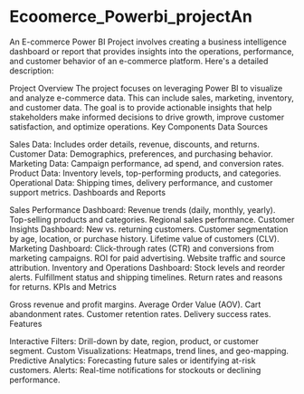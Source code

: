 # Ecoomerce_Powerbi_projectAn
An E-commerce Power BI Project involves creating a business intelligence dashboard or report that provides insights into the operations, performance, and customer behavior of an e-commerce platform. Here's a detailed description:

Project Overview
The project focuses on leveraging Power BI to visualize and analyze e-commerce data. This can include sales, marketing, inventory, and customer data. The goal is to provide actionable insights that help stakeholders make informed decisions to drive growth, improve customer satisfaction, and optimize operations.
Key Components
Data Sources

Sales Data: Includes order details, revenue, discounts, and returns.
Customer Data: Demographics, preferences, and purchasing behavior.
Marketing Data: Campaign performance, ad spend, and conversion rates.
Product Data: Inventory levels, top-performing products, and categories.
Operational Data: Shipping times, delivery performance, and customer support metrics.
Dashboards and Reports

Sales Performance Dashboard:
Revenue trends (daily, monthly, yearly).
Top-selling products and categories.
Regional sales performance.
Customer Insights Dashboard:
New vs. returning customers.
Customer segmentation by age, location, or purchase history.
Lifetime value of customers (CLV).
Marketing Dashboard:
Click-through rates (CTR) and conversions from marketing campaigns.
ROI for paid advertising.
Website traffic and source attribution.
Inventory and Operations Dashboard:
Stock levels and reorder alerts.
Fulfillment status and shipping timelines.
Return rates and reasons for returns.
KPIs and Metrics

Gross revenue and profit margins.
Average Order Value (AOV).
Cart abandonment rates.
Customer retention rates.
Delivery success rates.
Features

Interactive Filters: Drill-down by date, region, product, or customer segment.
Custom Visualizations: Heatmaps, trend lines, and geo-mapping.
Predictive Analytics: Forecasting future sales or identifying at-risk customers.
Alerts: Real-time notifications for stockouts or declining performance.

